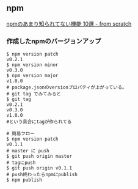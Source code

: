 ## npm
[npmのあまり知られてない機能 10選 - from scratch](https://yosuke-furukawa.hatenablog.com/entry/2014/06/10/100410)

### 作成したnpmのバージョンアップ
```
$ npm version patch
v0.2.1
$ npm version minor
v0.3.0
$ npm version major
v1.0.0
# package.jsonのversionプロパティが上がっている。
# git tag でみてみると
$ git tag
v0.2.1
v0.3.0
v1.0.0
#という具合にtagが作られてる
```


```
# 簡易フロー
$ npm version patch
v0.1.1
# master に push
$ git push origin master
# tagにpush
$ git push origin v0.1.1
# push終わったらnpmにpublish
$ npm publish
```
